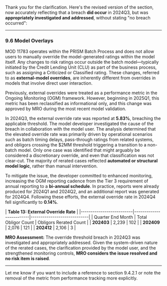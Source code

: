 Thank you for the clarification. Here's the revised version of the section, now accurately reflecting that a breach **did occur** in 2024Q3, but was **appropriately investigated and addressed**, without stating "no breach occurred":

---

### 9.6 Model Overlays

MOD 11783 operates within the PRISM Batch Process and does not allow users to manually override the model-generated ratings within the model itself. Any changes to risk ratings occur outside the batch model—typically initiated by the Credit Lending Unit (CLU) as part of the business process, such as assigning a Criticized or Classified rating. These changes, referred to as **external-model overrides**, are inherently different from overrides in models that involve direct user interaction.

Previously, external overrides were treated as a performance metric in the Ongoing Monitoring (OGM) framework. However, beginning in 2025Q1, this metric has been reclassified as informational only, and this change was approved by MRO during the most recent model validation.

In 2024Q3, the external override rate was reported at **5.83%**, breaching the applicable threshold. The model developer investigated the cause of the breach in collaboration with the model user. The analysis determined that the elevated override rate was primarily driven by operational scenarios such as batch timing delays, pass-through ratings from related systems, and obligors crossing the \$2MM threshold triggering a transition to a non-batch model. Only one case was identified that might arguably be considered a discretionary override, and even that classification was not clear-cut. The majority of rerated cases reflected **automated or structural model logic**, rather than manual intervention.

To mitigate the issue, the developer committed to enhanced monitoring, increasing the OGM reporting cadence from the Tier 3 requirement of annual reporting to a **bi-annual schedule**. In practice, reports were already produced for 2024Q1 and 2024Q2, and an additional report was generated for 2024Q4. Following these efforts, the external override rate in 2024Q4 fell significantly to **0.14%**.

\| **Table 13: External Override Rate** |
\|--------------------------|-------------------------|-----------------------------|
\| Quarter End Month        | Total Obligor Count     | Obligors Rerated Count      |
\| **202403**               | 2,239                   | 102                         |
\| **202409**               | 2,076                   | 121                         |
\| **202412**               | 2,106                   | 3                           |

**MRO Assessment:** The override threshold breach in 2024Q3 was investigated and appropriately addressed. Given the system-driven nature of the rerated cases, the clarification provided by the model user, and the strengthened monitoring controls, **MRO considers the issue resolved and no risk item is raised**.

---

Let me know if you want to include a reference to section 9.4.2.1 or note the removal of the metric from performance tracking more explicitly.







